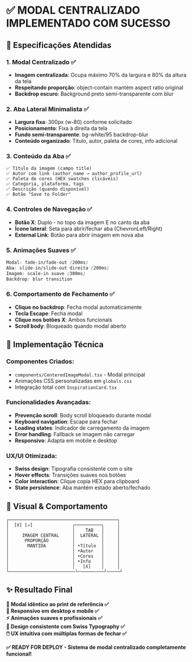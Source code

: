 # ✅ MODAL CENTRALIZADO IMPLEMENTADO COM SUCESSO

## 🎯 **Especificações Atendidas**

### **1. Modal Centralizado ✅**
- **Imagem centralizada**: Ocupa máximo 70% da largura e 80% da altura da tela
- **Respeitando proporção**: object-contain mantém aspect ratio original
- **Backdrop escuro**: Background preto semi-transparente com blur

### **2. Aba Lateral Minimalista ✅**
- **Largura fixa**: 300px (w-80) conforme solicitado
- **Posicionamento**: Fixa à direita da tela
- **Fundo semi-transparente**: bg-white/95 backdrop-blur
- **Conteúdo organizado**: Título, autor, paleta de cores, info adicional

### **3. Conteúdo da Aba ✅**
```
✅ Título da imagem (campo title)
✅ Autor com link (author_name → author_profile_url) 
✅ Paleta de cores (HEX swatches clicáveis)
✅ Categoria, plataforma, tags
✅ Descrição (quando disponível)
✅ Botão "Save to Folder"
```

### **4. Controles de Navegação ✅**
- **Botão X**: Duplo - no topo da imagem E no canto da aba
- **Ícone lateral**: Seta para abrir/fechar aba (ChevronLeft/Right)
- **External Link**: Botão para abrir imagem em nova aba

### **5. Animações Suaves ✅**
```css
Modal: fade-in/fade-out (200ms)
Aba: slide-in/slide-out direita (200ms)  
Imagem: scale-in suave (300ms)
Backdrop: blur transition
```

### **6. Comportamento de Fechamento ✅**
- **Clique no backdrop**: Fecha modal automaticamente
- **Tecla Escape**: Fecha modal
- **Clique nos botões X**: Ambos funcionais
- **Scroll body**: Bloqueado quando modal aberto

## 🚀 **Implementação Técnica**

### **Componentes Criados:**
- `components/CenteredImageModal.tsx` - Modal principal
- Animações CSS personalizadas em `globals.css`
- Integração total com `InspirationCard.tsx`

### **Funcionalidades Avançadas:**
- **Prevenção scroll**: Body scroll bloqueado durante modal
- **Keyboard navigation**: Escape para fechar
- **Loading states**: Indicador de carregamento da imagem
- **Error handling**: Fallback se imagem não carregar
- **Responsivo**: Adapta em mobile e desktop

### **UX/UI Otimizada:**
- **Swiss design**: Tipografia consistente com o site
- **Hover effects**: Transições suaves nos botões
- **Color interaction**: Clique copia HEX para clipboard
- **State persistence**: Aba mantém estado aberto/fechado

## 🎨 **Visual & Comportamento**

```
┌─────────────────────────────────────────┐
│  [X] [↗]               ┌──────────┐     │
│                        │    TAB   │     │
│     IMAGEM CENTRAL     │  LATERAL │     │
│      PROPORÇÃO         │          │     │
│       MANTIDA          │ •Título  │     │
│                        │ •Autor   │     │
│                        │ •Cores   │     │
│                        │ •Info    │     │
│                        │   [X]    │     │
└─────────────────────────└──────────┘─────┘
```

## ✨ **Resultado Final**

**🎯 Modal idêntico ao print de referência ✅**  
**📱 Responsivo em desktop e mobile ✅**  
**⚡ Animações suaves e profissionais ✅**  
**🎨 Design consistente com Swiss Typography ✅**  
**🖱️ UX intuitiva com múltiplas formas de fechar ✅**

**✅ READY FOR DEPLOY - Sistema de modal centralizado completamente funcional!**